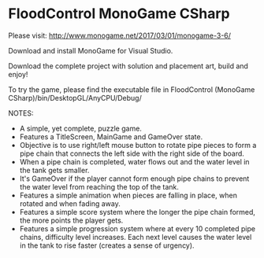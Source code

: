 # FloodControl MonoGame CSharp

Please visit: http://www.monogame.net/2017/03/01/monogame-3-6/

Download and install MonoGame for Visual Studio.

Download the complete project with solution and placement art, build and enjoy!

To try the game, please find the executable file in FloodControl (MonoGame CSharp)/bin/DesktopGL/AnyCPU/Debug/

NOTES:
- A simple, yet complete, puzzle game.
- Features a TitleScreen, MainGame and GameOver state.
- Objective is to use right/left mouse button to rotate pipe pieces to form a pipe chain that connects the left side with the right side of the board.
- When a pipe chain is completed, water flows out and the water level in the tank gets smaller.
- It's GameOver if the player cannot form enough pipe chains to prevent the water level from reaching the top of the tank.
- Features a simple animation when pieces are falling in place, when rotated and when fading away.
- Features a simple score system where the longer the pipe chain formed, the more points the player gets.
- Features a simple progression system where at every 10 completed pipe chains, difficulty level increases. Each next level causes the water level in the tank to rise faster (creates a sense of urgency).
